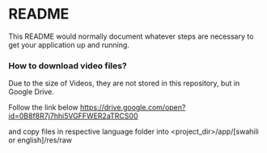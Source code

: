 # README #

This README would normally document whatever steps are necessary to get your application up and running.



### How to download video files? ###

Due to the size of Videos, they are not stored in this repository, but in Google Drive. 

Follow the link below
https://drive.google.com/open?id=0B8f8R7j7hhi5VGFFWER2aTRCS00

and copy files in respective language folder into 
<project_dir>/app/[swahili or english]/res/raw



